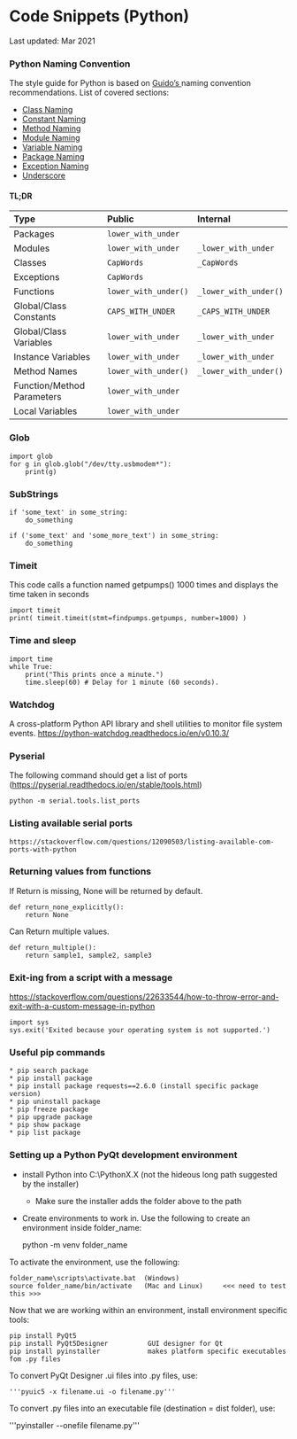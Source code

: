 # Code Snippets (Python)

Last updated: Mar 2021



### Python Naming Convention
The style guide for Python is based on [Guido’s ](https://www.python.org/doc/essays/styleguide/)naming convention recommendations. List of covered sections:

* [Class Naming](../python/class-naming.md)
* [Constant Naming](../python/constant-naming.md)
* [Method Naming](../python/method-naming.md)
* [Module Naming](../python/module-naming.md)
* [Variable Naming](../python/variable-naming.md)
* [Package Naming](../python/package-naming.md "Python Package Naming")
* [Exception Naming](../python/exception-naming.md)
* [Underscore](../python/underscore.md)

#### TL;DR

| Type | Public | Internal |
| :--- | :--- | :--- |
| Packages | `lower_with_under` |  |
| Modules | `lower_with_under` | `_lower_with_under` |
| Classes | `CapWords` | `_CapWords` |
| Exceptions | `CapWords` |  |
| Functions | `lower_with_under()` | `_lower_with_under()` |
| Global/Class Constants | `CAPS_WITH_UNDER` | `_CAPS_WITH_UNDER` |
| Global/Class Variables | `lower_with_under` | `_lower_with_under` |
| Instance Variables | `lower_with_under` | `_lower_with_under` |
| Method Names | `lower_with_under()` | `_lower_with_under()` |
| Function/Method Parameters | `lower_with_under` |  |
| Local Variables | `lower_with_under` |  |

### Glob
    import glob
    for g in glob.glob("/dev/tty.usbmodem*"):
        print(g)

### SubStrings
    if 'some_text' in some_string:
        do_something

    if ('some_text' and 'some_more_text') in some_string:
        do_something

### Timeit
This code calls a function named getpumps() 1000 times and displays the time taken in seconds

    import timeit
    print( timeit.timeit(stmt=findpumps.getpumps, number=1000) )

### Time and sleep
    import time
    while True:
        print("This prints once a minute.")
        time.sleep(60) # Delay for 1 minute (60 seconds).

### Watchdog
A cross-platform Python API library and shell utilities to monitor file system events.
https://python-watchdog.readthedocs.io/en/v0.10.3/

### Pyserial
The following command should get a list of ports (https://pyserial.readthedocs.io/en/stable/tools.html)

    python -m serial.tools.list_ports

### Listing available serial ports

    https://stackoverflow.com/questions/12090503/listing-available-com-ports-with-python

### Returning values from functions
If Return is missing, None will be returned by default.

    def return_none_explicitly():
        return None
        
Can Return multiple values.

    def return_multiple():
        return sample1, sample2, sample3

### Exit-ing from a script with a message
https://stackoverflow.com/questions/22633544/how-to-throw-error-and-exit-with-a-custom-message-in-python

    import sys
    sys.exit('Exited because your operating system is not supported.')

### Useful pip commands
```
* pip search package
* pip install package
* pip install package requests==2.6.0 (install specific package version)
* pip uninstall package
* pip freeze package
* pip upgrade package
* pip show package
* pip list package
```
### Setting up a Python PyQt development environment
* install Python into C:\PythonX.X (not the hideous long path suggested by the installer)
    * Make sure the installer adds the folder above to the path

* Create environments to work in. Use the following to create an environment inside folder_name:

    python -m venv folder_name 

To activate the environment, use the following:

    folder_name\scripts\activate.bat  (Windows)
    source folder_name/bin/activate   (Mac and Linux)     <<< need to test this >>>

Now that we are working within an environment, install environment specific tools:

    pip install PyQt5
    pip install PyQt5Designer          GUI designer for Qt
    pip install pyinstaller            makes platform specific executables fom .py files

To convert PyQt Designer .ui files into .py files, use:

    '''pyuic5 -x filename.ui -o filename.py'''

To convert .py files into an executable file (destination = dist folder), use:

'''pyinstaller --onefile filename.py'''
